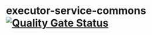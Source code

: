 # executor-service-commons [![Quality Gate Status](https://sonarcloud.io/api/project_badges/measure?project=mehwhatever_executor-service-commons&metric=alert_status)](https://sonarcloud.io/dashboard?id=mehwhatever_executor-service-commons)
